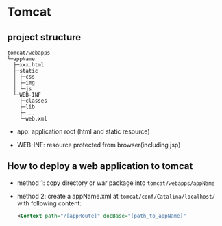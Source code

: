 # Tomcat

## project structure

```
tomcat/webapps
└─appName
  ├─xxx.html
  ├─static
  │ ├─css
  │ ├─img
  │ └─js
  └─WEB-INF
    ├─classes
    ├─lib
    ├─...
    └─web.xml
```



- app: application root (html and static resource)

- WEB-INF: resource protected from browser(including jsp)

## How to deploy a web application to tomcat

- method 1: copy directory or war package into ```tomcat/webapps/appName```

- method 2: create a appName.xml at ```tomcat/conf/Catalina/localhost/``` with following content:

  ```xml
  <Context path="/[appRoute]" docBase="[path_to_appName]"
  ```
